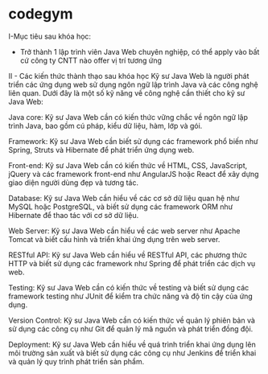 # codegym
I-Mục tiêu sau khóa học: 
- Trở thành 1 lập trình viên Java Web chuyên nghiệp, có thể apply vào bất cứ công ty CNTT nào offer vị trí tương ứng

II - Các kiến thức thành thạo sau khóa học
Kỹ sư Java Web là người phát triển các ứng dụng web sử dụng ngôn ngữ lập trình Java và các công nghệ liên quan. Dưới đây là một số kỹ năng về công nghệ cần thiết cho kỹ sư Java Web:

Java core: Kỹ sư Java Web cần có kiến thức vững chắc về ngôn ngữ lập trình Java, bao gồm cú pháp, kiểu dữ liệu, hàm, lớp và gói.

Framework: Kỹ sư Java Web cần biết sử dụng các framework phổ biến như Spring, Struts và Hibernate để phát triển ứng dụng web.

Front-end: Kỹ sư Java Web cần có kiến thức về HTML, CSS, JavaScript, jQuery và các framework front-end như AngularJS hoặc React để xây dựng giao diện người dùng đẹp và tương tác.

Database: Kỹ sư Java Web cần hiểu về các cơ sở dữ liệu quan hệ như MySQL hoặc PostgreSQL, và biết sử dụng các framework ORM như Hibernate để thao tác với cơ sở dữ liệu.

Web Server: Kỹ sư Java Web cần hiểu về các web server như Apache Tomcat và biết cấu hình và triển khai ứng dụng trên web server.

RESTful API: Kỹ sư Java Web cần hiểu về RESTful API, các phương thức HTTP và biết sử dụng các framework như Spring để phát triển các dịch vụ web.

Testing: Kỹ sư Java Web cần có kiến thức về testing và biết sử dụng các framework testing như JUnit để kiểm tra chức năng và độ tin cậy của ứng dụng.

Version Control: Kỹ sư Java Web cần có kiến thức về quản lý phiên bản và sử dụng các công cụ như Git để quản lý mã nguồn và phát triển đồng đội.

Deployment: Kỹ sư Java Web cần hiểu về quá trình triển khai ứng dụng lên môi trường sản xuất và biết sử dụng các công cụ như Jenkins để triển khai và quản lý quy trình phát triển sản phẩm.

